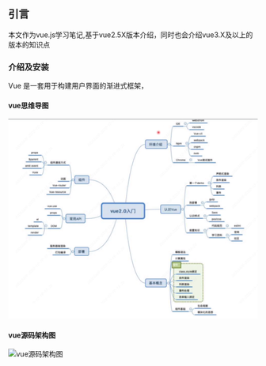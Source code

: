 ## 引言
本文作为vue.js学习笔记,基于vue2.5X版本介绍，同时也会介绍vue3.X及以上的版本的知识点

### 介绍及安装
Vue  是一套用于构建用户界面的渐进式框架，

#### vue思维导图
![学习vue思维导图](https://github.com/BGround/Web-Front-End-Interview/blob/main/Vue/images/vue.png)

#### vue源码架构图
![vue源码架构图](https://github.com/BGround/Web-Front-End-Interview/blob/main/Vue/images/vue-source-code.png)

